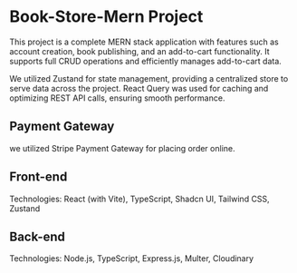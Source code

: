 # Book-Store-Mern Project

This project is a complete MERN stack application with features such as account creation, book publishing, and an add-to-cart functionality. It supports full CRUD operations and efficiently manages add-to-cart data.

We utilized Zustand for state management, providing a centralized store to serve data across the project. React Query was used for caching and optimizing REST API calls, ensuring smooth performance.

## Payment Gateway

we utilized Stripe Payment Gateway for placing order online.

## Front-end

Technologies: React (with Vite), TypeScript, Shadcn UI, Tailwind CSS, Zustand

## Back-end

Technologies: Node.js, TypeScript, Express.js, Multer, Cloudinary
